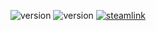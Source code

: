 ![version](https://img.shields.io/badge/RimWorld-1.1-brightgreen.svg) ![version](https://img.shields.io/badge/Status-Released-brightgreen.svg) [![steamlink](https://raster.shields.io/steam/downloads/2067489184.png?color=blue&label=Workshop&logo=steam)](https://steamcommunity.com/sharedfiles/filedetails/?id=2067489184)